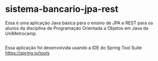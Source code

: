 # sistema-bancario-jpa-rest
Essa é uma aplicação Java básica para o ensino de JPA e REST para os alunos da disciplina de Programação Orientada a Objetos em Java da UniMetrocamp.
##
Essa aplicação foi desenvolvida usando a IDE do Spring Tool Suite https://spring.io/tools
